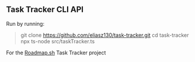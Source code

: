 ## Task Tracker CLI API
Run by running:

> git clone https://github.com/eliasz130/task-tracker.git
> cd task-tracker
> npx ts-node src/taskTracker.ts

For the [Roadmap.sh](https://roadmap.sh/projects/task-tracker) Task Tracker project
